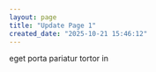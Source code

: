 ```yaml
---
layout: page
title: "Update Page 1"
created_date: "2025-10-21 15:46:12"
---
```


eget porta pariatur tortor in 

